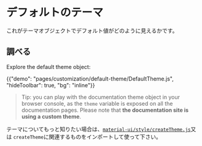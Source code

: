 # デフォルトのテーマ

<p class="description">これがテーマオブジェクトでデフォルト値がどのように見えるかです。</p>

## 調べる

Explore the default theme object:

{{"demo": "pages/customization/default-theme/DefaultTheme.js", "hideToolbar": true, "bg": "inline"}}

> Tip: you can play with the documentation theme object in your browser console, as the `theme` variable is exposed on all the documentation pages. Please note that **the documentation site is using a custom theme**.

<!-- #default-branch-switch -->

テーマについてもっと知りたい場合は、[`material-ui/style/createTheme.js`](https://github.com/mui-org/material-ui/blob/next/packages/material-ui/src/styles/createTheme.js)又は `createTheme`に関連するものをインポートして使って下さい。
